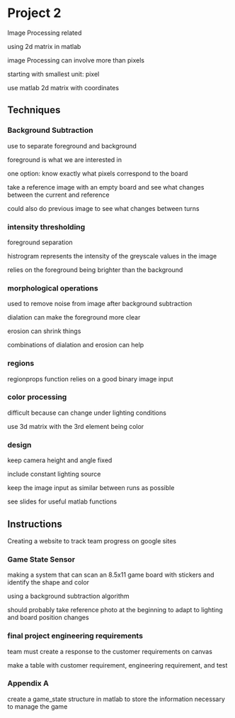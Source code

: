 # Project 2

Image Processing related

using 2d matrix in matlab

image Processing can involve more than pixels

starting with smallest unit: pixel

use matlab 2d matrix with coordinates

## Techniques

### Background Subtraction

use to separate foreground and background

foreground is what we are interested in  

one option: know exactly what pixels correspond to the board

take a reference image with an empty board and see what changes between the current and reference

could also do previous image to see what changes between turns

### intensity thresholding

foreground separation

histrogram represents the intensity of the greyscale values in the image

relies on the foreground being brighter than the background

### morphological operations

used to remove noise from image after background subtraction

dialation can make the foreground more clear

erosion can shrink things

combinations of dialation and erosion can help

### regions

regionprops function relies on a good binary image input

### color processing

difficult because can change under lighting conditions

use 3d matrix with the 3rd element being color

### design

keep camera height and angle fixed

include constant lighting source

keep the image input as similar between runs as possible

see slides for useful matlab functions

## Instructions 

Creating a website to track team progress on google sites 

### Game State Sensor

making a system that can scan an 8.5x11 game board with stickers and identify the shape and color 

using a background subtraction algorithm

should probably take reference photo at the beginning to adapt to lighting and board position changes 

### final project engineering requirements 

team must create a response to the customer requirements on canvas

make a table with customer requirement, engineering requirement, and test 

### Appendix A

create a game_state structure in matlab to store the information necessary to manage the game 



